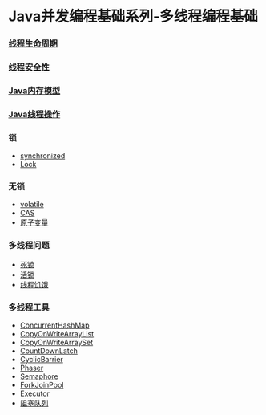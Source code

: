 # Java并发编程基础系列-多线程编程基础

### [线程生命周期]()

### [线程安全性]()

### [Java内存模型]()

### [Java线程操作]()

### 锁

- [synchronized]()
- [Lock]()

### 无锁

- [volatile]()
- [CAS]()
- [原子变量]()

### 多线程问题

- [死锁]()
- [活锁]()
- [线程饥饿]()

### 多线程工具
- [ConcurrentHashMap]()
- [CopyOnWriteArrayList]()
- [CopyOnWriteArraySet]()
- [CountDownLatch]()
- [CyclicBarrier]()
- [Phaser]()
- [Semaphore]()
- [ForkJoinPool]()
- [Executor]()
- [阻塞队列]()